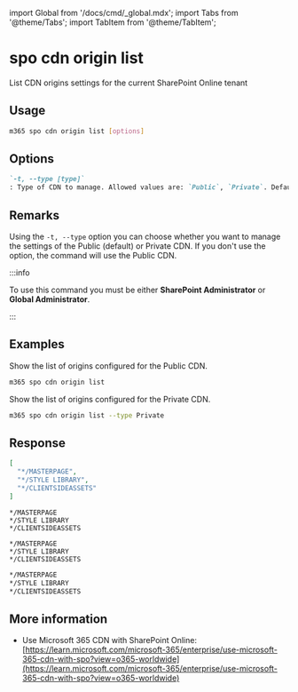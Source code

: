 <!-- DISCLAIMER: All secrets, passwords, and sensitive values in this document are examples only and not real credentials. -->
import Global from '/docs/cmd/_global.mdx';
import Tabs from '@theme/Tabs';
import TabItem from '@theme/TabItem';

# spo cdn origin list

List CDN origins settings for the current SharePoint Online tenant

## Usage

```sh
m365 spo cdn origin list [options]
```

## Options

```md definition-list
`-t, --type [type]`
: Type of CDN to manage. Allowed values are: `Public`, `Private`. Default `Public`.
```

<Global />

## Remarks

Using the `-t, --type` option you can choose whether you want to manage the settings of the Public (default) or Private CDN. If you don't use the option, the command will use the Public CDN.

:::info

To use this command you must be either **SharePoint Administrator** or **Global Administrator**.

:::

## Examples

Show the list of origins configured for the Public CDN.

```sh
m365 spo cdn origin list
```

Show the list of origins configured for the Private CDN.

```sh
m365 spo cdn origin list --type Private
```

## Response

<Tabs>
  <TabItem value="JSON">

  ```json
  [
    "*/MASTERPAGE",
    "*/STYLE LIBRARY",
    "*/CLIENTSIDEASSETS"
  ]
  ```

  </TabItem>
  <TabItem value="Text">

  ```text
  */MASTERPAGE
  */STYLE LIBRARY
  */CLIENTSIDEASSETS
  ```

  </TabItem>
  <TabItem value="CSV">

  ```csv
  */MASTERPAGE
  */STYLE LIBRARY
  */CLIENTSIDEASSETS
  ```

  </TabItem>
  <TabItem value="Markdown">

  ```md
  */MASTERPAGE
  */STYLE LIBRARY
  */CLIENTSIDEASSETS
  ```

  </TabItem>
</Tabs>

## More information

- Use Microsoft 365 CDN with SharePoint Online: [https://learn.microsoft.com/microsoft-365/enterprise/use-microsoft-365-cdn-with-spo?view=o365-worldwide](https://learn.microsoft.com/microsoft-365/enterprise/use-microsoft-365-cdn-with-spo?view=o365-worldwide)
